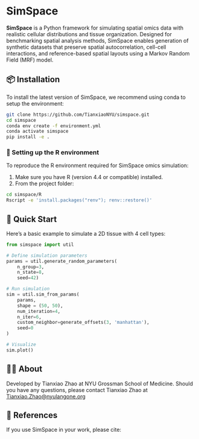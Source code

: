 # SimSpace

**SimSpace** is a Python framework for simulating spatial omics data with realistic cellular distributions and tissue organization. Designed for benchmarking spatial analysis methods, SimSpace enables generation of synthetic datasets that preserve spatial autocorrelation, cell-cell interactions, and reference-based spatial layouts using a Markov Random Field (MRF) model.

## 📦 Installation

To install the latest version of SimSpace, we recommend using conda to setup the environment:

```bash
git clone https://github.com/TianxiaoNYU/simspace.git
cd simspace
conda env create -f environment.yml
conda activate simspace
pip install -e .
```

### 🧬 Setting up the R environment

To reproduce the R environment required for SimSpace omics simulation:

1. Make sure you have R (version 4.4 or compatible) installed.
2. From the project folder:

```bash
cd simspace/R
Rscript -e 'install.packages("renv"); renv::restore()'
```

## 🚀 Quick Start

Here’s a basic example to simulate a 2D tissue with 4 cell types:

```python
from simspace import util

# Define simulation parameters
params = util.generate_random_parameters(
    n_group=3,
    n_state=8,
    seed=42)

# Run simulation
sim = util.sim_from_params(
    params,
    shape = (50, 50),
    num_iteration=4, 
    n_iter=6, 
    custom_neighbor=generate_offsets(3, 'manhattan'),
    seed=0
)

# Visualize
sim.plot()
```

## 🙋‍♀️ About

Developed by Tianxiao Zhao at NYU Grossman School of Medicine. Should you have any questions, please contact Tianxiao Zhao at Tianxiao.Zhao@nyulangone.org

## 🔗 References
If you use SimSpace in your work, please cite:


